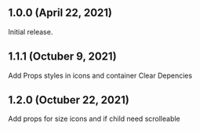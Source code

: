 ## 1.0.0 (April 22, 2021)

Initial release.

## 1.1.1 (Octuber 9, 2021)
Add Props styles in icons and container
Clear Depencies

## 1.2.0 (Octuber 22, 2021)
Add props for size icons and if child need scrolleable